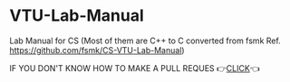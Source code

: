 # VTU-Lab-Manual
Lab Manual for CS (Most of them are C++ to C converted from fsmk Ref.  https://github.com/fsmk/CS-VTU-Lab-Manual)



IF YOU DON'T KNOW HOW TO MAKE A PULL REQUES 👉[CLICK](https://github.com/Viz38/First-Pull-Request)👈
